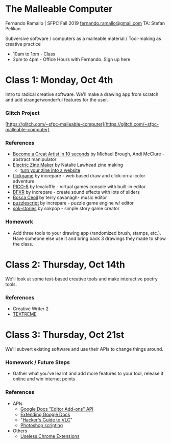 # The Malleable Computer

Fernando Ramallo | SFPC Fall 2019
fernando.ramallo@gmail.com
TA: Stefan Pelikan

Subversive software / computers as a malleable material / Tool-making as creative practice

- 10am to 1pm - Class
- 2pm to 4pm - Office Hours with Fernando. Sign up here

# Class 1: Monday, Oct 4th

Intro to radical creative software. We'll make a drawing app from scratch and add strange/wonderful features for the user.

### Glitch Project
[https://glitch.com/~sfpc-malleable-computer](https://glitch.com/~sfpc-malleable-computer)

### References

- [Become a Great Artist in 10 seconds](http://www.ludumdare.com/compo/ludum-dare-27/?action=preview&uid=4987)  by Michael Brough, Andi McClure - abstract manipulator
- [Electric Zine Maker](https://alienmelon.itch.io/electric-zine-maker) by Natalie Lawhead
zine making
    - [turn your zine into a website](https://jeremyoduber.itch.io/js-zine)
- [flickgame](https://www.flickgame.org/) by increpare - web based draw and click-on-a-color adventure
- [PICO-8](https://www.lexaloffle.com/pico-8.php) by lexaloffle - virtual games console with built-in editor
- [BFXR](https://www.bfxr.net/) by increpare - create sound effects with lots of sliders
- [Bosca Ceoil](https://terrycavanagh.itch.io/bosca-ceoil) by terry cavanagh- music editor
- [puzzlescript](https://www.puzzlescript.net/) by increpare - puzzle game engine w/ editor
- [sok-stories](https://www.puzzlescript.net/) by sokpop - simple story game creator

### Homework

- Add three tools to your drawing app (randomized brush, stamps, etc.). Have someone else use it and bring back 3 drawings they made to show the class.

# Class 2: Thursday, Oct 14th

We'll look at some text-based creative tools and make interactive poetry tools.

### References

- Creative Writer 2
- [TEXTREME](https://le-von.itch.io/textreme)

# Class 3: Thursday, Oct 21st

We'll subvert existing software and use their APIs to change things around.

### Homework / Future Steps

- Gather what you've learnt and add more features to your tool, release it online and win internet points

### References

- APIs
    - [Google Docs "Editor Add-ons" API](https://developers.google.com/gsuite/add-ons/concepts/types#editor_add-ons)
    - [Extending Google Docs](https://developers.google.com/apps-script/guides/docs)
    - "[Hacker's Guide to VLC](https://wiki.videolan.org/Hacker_Guide/)"
    - [Photoshop scripting](https://www.adobe.com/devnet/photoshop/scripting.html)
- Others
    - [Useless Chrome Extensions](https://github.com/mattpiccolella/useless-chrome-extensions)

